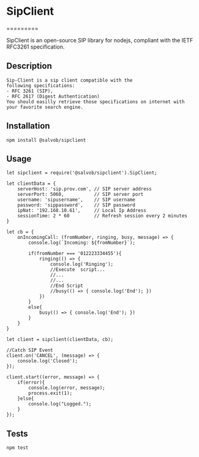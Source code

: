 # SipClient
=========

SipClient is an open-source SIP library for nodejs, compliant with the IETF RFC3261 specification.

## Description

    Sip-Client is a sip client compatible with the
    following specifications:
    - RFC 3261 (SIP),
    - RFC 2617 (Digest Authentication)
    You should easilly retrieve those specifications on internet with
    your favorite search engine.

## Installation

  `npm install @salvob/sipclient`

## Usage

    let sipclient = require('@salvob/sipclient').SipClient;

    let clientData = {
        serverHost: 'sip.prov.com', // SIP server address
        serverPort: 5060,           // SIP server port
        username: 'sipusername',    // SIP username
        password: 'sippassword',    // SIP password
        ipNat: '192.168.10.61',     // Local Ip Address
        sessionTime: 2 * 60         // Refresh session every 2 minutes
    }

    let cb = {
        onIncomingCall: (fromNumber, ringing, busy, message) => {
            console.log(`Incoming: ${fromNumber}`);

            if(fromNumber === '012223334455'){
                ringing(() => { 
                    console.log('Ringing');
                    //Execute  script...
                    //...
                    //...
                    //End Script
                    //busy(() => { console.log('End'); })
                })
            }
            else{
                busy(() => { console.log('End'); })
            }
        }
    }

    let client = sipclient(clientData, cb);

    //Catch SIP Event
    client.on('CANCEL', (message) => {
        console.log('Closed');
    });

    client.start((error, message) => {
        if(error){
            console.log(error, message);
            process.exit(1);
        }else{
            console.log("Logged.");
        }
    });
  

## Tests

  `npm test`
